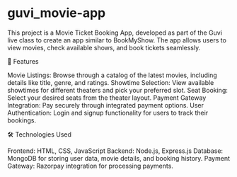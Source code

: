 # guvi_movie-app
This project is a Movie Ticket Booking App, developed as part of the Guvi live class to create an app similar to BookMyShow. The app allows users to view movies, check available shows, and book tickets seamlessly.

📌 Features

Movie Listings: Browse through a catalog of the latest movies, including details like title, genre, and ratings.
Showtime Selection: View available showtimes for different theaters and pick your preferred slot.
Seat Booking: Select your desired seats from the theater layout.
Payment Gateway Integration: Pay securely through integrated payment options.
User Authentication: Login and signup functionality for users to track their bookings.

🛠️ Technologies Used

Frontend: HTML, CSS, JavaScript
Backend: Node.js, Express.js
Database: MongoDB for storing user data, movie details, and booking history.
Payment Gateway: Razorpay integration for processing payments.
